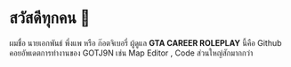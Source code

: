 # สวัสดีทุกคน 👋

ผมชื่อ นายเอกพันธ์ พึ่งแพ หรือ ก๊อตจิเบอรี่ ผู้ดูแล **GTA CAREER ROLEPLAY** นี้คือ Github คอยอัพเดตการทำงานของ GOTJ9N เช่น Map Editor , Code ส่วนใหญ่สักมากกว่า

<!--
**GOTJ9N/GOTJ9N** is a ✨ _special_ ✨ repository because its `README.md` (this file) appears on your GitHub profile.

Here are some ideas to get you started:

- 🔭 I’m currently working on ...
- 🌱 I’m currently learning ...
- 👯 I’m looking to collaborate on ...
- 🤔 I’m looking for help with ...
- 💬 Ask me about ...
- 📫 How to reach me: ...
- 😄 Pronouns: ...
- ⚡ Fun fact: ...
-->
